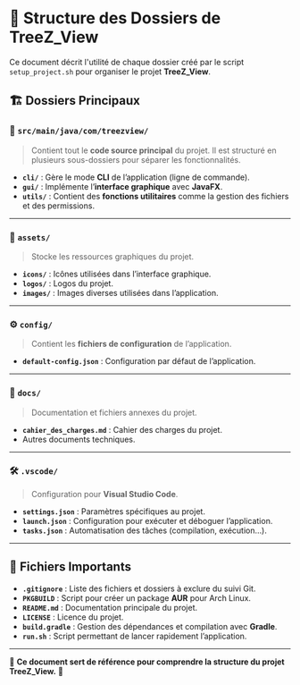 # 📂 Structure des Dossiers de TreeZ_View

Ce document décrit l'utilité de chaque dossier créé par le script `setup_project.sh` pour organiser le projet **TreeZ_View**.

## 🏗️ **Dossiers Principaux**

### 📂 `src/main/java/com/treezview/`
> Contient tout le **code source principal** du projet. Il est structuré en plusieurs sous-dossiers pour séparer les fonctionnalités.

- **`cli/`** : Gère le mode **CLI** de l’application (ligne de commande).
- **`gui/`** : Implémente l’**interface graphique** avec **JavaFX**.
- **`utils/`** : Contient des **fonctions utilitaires** comme la gestion des fichiers et des permissions.

---

### 🎨 `assets/`
> Stocke les ressources graphiques du projet.

- **`icons/`** : Icônes utilisées dans l’interface graphique.
- **`logos/`** : Logos du projet.
- **`images/`** : Images diverses utilisées dans l’application.

---

### ⚙️ `config/`
> Contient les **fichiers de configuration** de l’application.

- **`default-config.json`** : Configuration par défaut de l’application.

---

### 📖 `docs/`
> Documentation et fichiers annexes du projet.

- **`cahier_des_charges.md`** : Cahier des charges du projet.
- Autres documents techniques.

---

### 🛠️ `.vscode/`
> Configuration pour **Visual Studio Code**.

- **`settings.json`** : Paramètres spécifiques au projet.
- **`launch.json`** : Configuration pour exécuter et déboguer l’application.
- **`tasks.json`** : Automatisation des tâches (compilation, exécution…).

---

## 📜 **Fichiers Importants**

- **`.gitignore`** : Liste des fichiers et dossiers à exclure du suivi Git.
- **`PKGBUILD`** : Script pour créer un package **AUR** pour Arch Linux.
- **`README.md`** : Documentation principale du projet.
- **`LICENSE`** : Licence du projet.
- **`build.gradle`** : Gestion des dépendances et compilation avec **Gradle**.
- **`run.sh`** : Script permettant de lancer rapidement l’application.

---

📝 **Ce document sert de référence pour comprendre la structure du projet TreeZ_View.** 🚀

